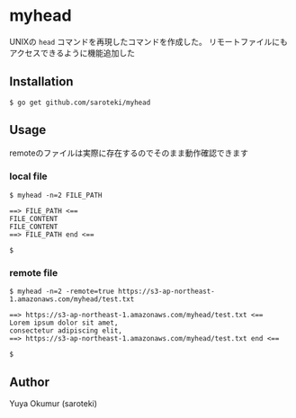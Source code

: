 # myhead
UNIXの `head` コマンドを再現したコマンドを作成した。
リモートファイルにもアクセスできるように機能追加した

## Installation
`$ go get github.com/saroteki/myhead`

## Usage
remoteのファイルは実際に存在するのでそのまま動作確認できます
### local file
```
$ myhead -n=2 FILE_PATH

==> FILE_PATH <==
FILE_CONTENT
FILE_CONTENT
==> FILE_PATH end <==

$
```
### remote file
```
$ myhead -n=2 -remote=true https://s3-ap-northeast-1.amazonaws.com/myhead/test.txt

==> https://s3-ap-northeast-1.amazonaws.com/myhead/test.txt <==
Lorem ipsum dolor sit amet,
consectetur adipiscing elit,
==> https://s3-ap-northeast-1.amazonaws.com/myhead/test.txt end <==

$
```

## Author
Yuya Okumur (saroteki)